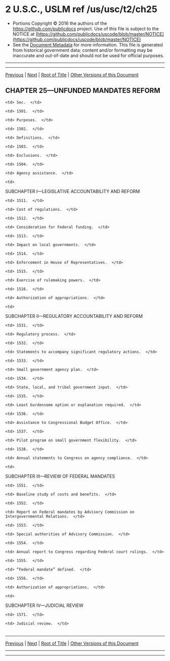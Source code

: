 ---
---

# 2 U.S.C., USLM ref /us/usc/t2/ch25

* Portions Copyright © 2016 the authors of the https://github.com/publicdocs project.
  Use of this file is subject to the NOTICE at [https://github.com/publicdocs/uscode/blob/master/NOTICE](https://github.com/publicdocs/uscode/blob/master/NOTICE)
* See the [Document Metadata](././../../../..//README.md) for more information.
  This file is generated from historical government data; content and/or formatting may be inaccurate and out-of-date and should not be used for official purposes.

----------
----------

[Previous](./../../../..//us/usc/t2/ch24/schV/m__us_usc_t2_s1438.md) | [Next](./../../../..//us/usc/t2/ch25/m__us_usc_t2_s1501.md) | [Root of Title](./../../../../) | [Other Versions of this Document](https://publicdocs.github.io/go/links?ns=uslm&ref=%2Fus%2Fusc%2Ft2%2Fch25)

## CHAPTER 25—UNFUNDED MANDATES REFORM

<table>

  <tr>

    <td> Sec.  </td>

  </tr>

  <tr>

    <td> 1501.  </td>

    <td> Purposes.  </td>

  </tr>

  <tr>

    <td> 1502.  </td>

    <td> Definitions.  </td>

  </tr>

  <tr>

    <td> 1503.  </td>

    <td> Exclusions.  </td>

  </tr>

  <tr>

    <td> 1504.  </td>

    <td> Agency assistance.  </td>

  </tr>

  <tr>

    <td> 

SUBCHAPTER I—LEGISLATIVE ACCOUNTABILITY AND REFORM  </td>

  </tr>

  <tr>

    <td> 1511.  </td>

    <td> Cost of regulations.  </td>

  </tr>

  <tr>

    <td> 1512.  </td>

    <td> Consideration for Federal funding.  </td>

  </tr>

  <tr>

    <td> 1513.  </td>

    <td> Impact on local governments.  </td>

  </tr>

  <tr>

    <td> 1514.  </td>

    <td> Enforcement in House of Representatives.  </td>

  </tr>

  <tr>

    <td> 1515.  </td>

    <td> Exercise of rulemaking powers.  </td>

  </tr>

  <tr>

    <td> 1516.  </td>

    <td> Authorization of appropriations.  </td>

  </tr>

  <tr>

    <td> 

SUBCHAPTER II—REGULATORY ACCOUNTABILITY AND REFORM  </td>

  </tr>

  <tr>

    <td> 1531.  </td>

    <td> Regulatory process.  </td>

  </tr>

  <tr>

    <td> 1532.  </td>

    <td> Statements to accompany significant regulatory actions.  </td>

  </tr>

  <tr>

    <td> 1533.  </td>

    <td> Small government agency plan.  </td>

  </tr>

  <tr>

    <td> 1534.  </td>

    <td> State, local, and tribal government input.  </td>

  </tr>

  <tr>

    <td> 1535.  </td>

    <td> Least burdensome option or explanation required.  </td>

  </tr>

  <tr>

    <td> 1536.  </td>

    <td> Assistance to Congressional Budget Office.  </td>

  </tr>

  <tr>

    <td> 1537.  </td>

    <td> Pilot program on small government flexibility.  </td>

  </tr>

  <tr>

    <td> 1538.  </td>

    <td> Annual statements to Congress on agency compliance.  </td>

  </tr>

  <tr>

    <td> 

SUBCHAPTER III—REVIEW OF FEDERAL MANDATES  </td>

  </tr>

  <tr>

    <td> 1551.  </td>

    <td> Baseline study of costs and benefits.  </td>

  </tr>

  <tr>

    <td> 1552.  </td>

    <td> Report on Federal mandates by Advisory Commission on Intergovernmental Relations.  </td>

  </tr>

  <tr>

    <td> 1553.  </td>

    <td> Special authorities of Advisory Commission.  </td>

  </tr>

  <tr>

    <td> 1554.  </td>

    <td> Annual report to Congress regarding Federal court rulings.  </td>

  </tr>

  <tr>

    <td> 1555.  </td>

    <td> “Federal mandate” defined.  </td>

  </tr>

  <tr>

    <td> 1556.  </td>

    <td> Authorization of appropriations.  </td>

  </tr>

  <tr>

    <td> 

SUBCHAPTER IV—JUDICIAL REVIEW  </td>

  </tr>

  <tr>

    <td> 1571.  </td>

    <td> Judicial review.  </td>

  </tr>

</table>

----------

[Previous](./../../../..//us/usc/t2/ch24/schV/m__us_usc_t2_s1438.md) | [Next](./../../../..//us/usc/t2/ch25/m__us_usc_t2_s1501.md) | [Root of Title](./../../../../) | [Other Versions of this Document](https://publicdocs.github.io/go/links?ns=uslm&ref=%2Fus%2Fusc%2Ft2%2Fch25)

----------
----------



